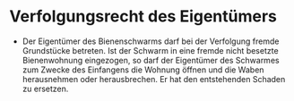 # Verfolgungsrecht des Eigentümers

- Der Eigentümer des Bienenschwarms darf bei der Verfolgung fremde Grundstücke betreten. Ist der Schwarm in eine fremde nicht besetzte Bienenwohnung eingezogen, so darf der Eigentümer des Schwarmes zum Zwecke des Einfangens die Wohnung öffnen und die Waben herausnehmen oder herausbrechen. Er hat den entstehenden Schaden zu ersetzen.

